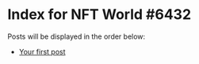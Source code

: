# Index for NFT World #6432
Posts will be displayed in the order below:

- [Your first post](./001-first.md)

